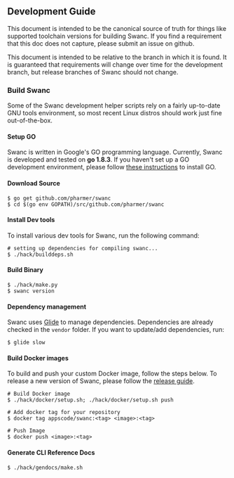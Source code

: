 ## Development Guide
This document is intended to be the canonical source of truth for things like supported toolchain versions for building Swanc.
If you find a requirement that this doc does not capture, please submit an issue on github.

This document is intended to be relative to the branch in which it is found. It is guaranteed that requirements will change over time
for the development branch, but release branches of Swanc should not change.

### Build Swanc
Some of the Swanc development helper scripts rely on a fairly up-to-date GNU tools environment, so most recent Linux distros should
work just fine out-of-the-box.

#### Setup GO
Swanc is written in Google's GO programming language. Currently, Swanc is developed and tested on **go 1.8.3**. If you haven't set up a GO
development environment, please follow [these instructions](https://golang.org/doc/code.html) to install GO.

#### Download Source

```console
$ go get github.com/pharmer/swanc
$ cd $(go env GOPATH)/src/github.com/pharmer/swanc
```

#### Install Dev tools
To install various dev tools for Swanc, run the following command:

```console
# setting up dependencies for compiling swanc...
$ ./hack/builddeps.sh
```

#### Build Binary
```
$ ./hack/make.py
$ swanc version
```

#### Dependency management
Swanc uses [Glide](https://github.com/Masterminds/glide) to manage dependencies. Dependencies are already checked in the `vendor` folder.
If you want to update/add dependencies, run:
```console
$ glide slow
```

#### Build Docker images
To build and push your custom Docker image, follow the steps below. To release a new version of Swanc, please follow the [release guide](/docs/developer-guide/release.md).

```console
# Build Docker image
$ ./hack/docker/setup.sh; ./hack/docker/setup.sh push

# Add docker tag for your repository
$ docker tag appscode/swanc:<tag> <image>:<tag>

# Push Image
$ docker push <image>:<tag>
```

#### Generate CLI Reference Docs
```console
$ ./hack/gendocs/make.sh
```
